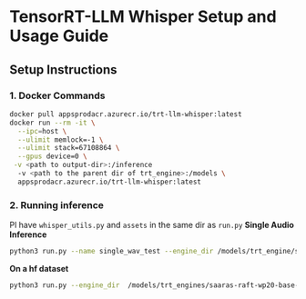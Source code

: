 
# TensorRT-LLM Whisper Setup and Usage Guide


## Setup Instructions



### 1. Docker Commands
```bash
docker pull appsprodacr.azurecr.io/trt-llm-whisper:latest
docker run --rm -it \
  --ipc=host \
  --ulimit memlock=-1 \
  --ulimit stack=67108864 \
  --gpus device=0 \
 -v <path to output-dir>:/inference
  -v <path to the parent dir of trt_engine>:/models \
  appsprodacr.azurecr.io/trt-llm-whisper:latest
```

### 2. Running inference
Pl have ```whisper_utils.py``` and ```assets``` in the same dir as ```run.py```
**Single Audio Inference**
```bash
python3 run.py --name single_wav_test --engine_dir /models/trt_engine/saaras-raft-wp20-base-v2v-v2-chunk_5-main-bs72/1-gpu --input_file <path-to-audio>.wav --results_dir <path>
```
**On a hf dataset**
```bash
python3 run.py --engine_dir  /models/trt_engines/saaras-raft-wp20-base-v2v-v2-chunk_5-main-bs72/1-gpu  --dataset hf-internal-testing/librispeech_asr_dummy --enable_warmup --name librispeech_dummy_large_v3 --results_dir <path>
```
